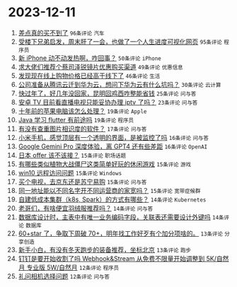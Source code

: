 # 2023-12-11

1. [差点真的买不到了](https://www.v2ex.com/t/999234) `96条评论` `汽车`
1. [受楼下兄弟启发，周末肝了一会，也做了一个人生进度可视化网页](https://www.v2ex.com/t/999288) `95条评论` `程序员`
1. [新 iPhone 动不动发热啊，咋回事？](https://www.v2ex.com/t/999290) `50条评论` `iPhone`
1. [求大佬们推荐个蔡司泽锐镜片优惠购买渠道](https://www.v2ex.com/t/999264) `49条评论` `优惠信息`
1. [发现现在线上购物价格已经高于线下了](https://www.v2ex.com/t/999301) `46条评论` `生活`
1. [公司准备从腾讯云迁到华为云，想问下华为云有什么坑吗？](https://www.v2ex.com/t/999326) `30条评论` `云计算`
1. [快过年了，好几年没回家，昆明回鸡西咋整能省钱](https://www.v2ex.com/t/999327) `25条评论` `问与答`
1. [安卓 TV 目前看直播电视只能妥协办理 iptv 了吗？](https://www.v2ex.com/t/999273) `23条评论` `问与答`
1. [十年前的苹果电脑该怎么处理？](https://www.v2ex.com/t/999347) `19条评论` `Apple`
1. [Java 学习 flutter 有前途吗](https://www.v2ex.com/t/999262) `19条评论` `程序员`
1. [有没有查重图片相识度的软件？](https://www.v2ex.com/t/999244) `17条评论` `问与答`
1. [小米手机，感觉顶层有一个透明的界面，是被监控了吗](https://www.v2ex.com/t/999297) `16条评论` `问与答`
1. [Google Gemini Pro 深度体验，离 GPT4 还有些差距](https://www.v2ex.com/t/999267) `16条评论` `OpenAI`
1. [日本 offer 该不该接？](https://www.v2ex.com/t/999351) `15条评论` `职场话题`
1. [有哪些类似植物大战僵尸这类简单好玩的休闲游戏](https://www.v2ex.com/t/999345) `15条评论` `游戏`
1. [win10 远程访问问题](https://www.v2ex.com/t/999300) `15条评论` `Windows`
1. [买个电视，去京东还是苏宁易购](https://www.v2ex.com/t/999282) `15条评论` `问与答`
1. [同一地址能以不同名字开不同运营商的家宽吗？](https://www.v2ex.com/t/999250) `15条评论` `宽带症候群`
1. [自建低成本集群（k8s, Spark）的方式有哪些？](https://www.v2ex.com/t/999291) `14条评论` `Kubernetes`
1. [老哥们，有啥便宜羽绒服推荐吗？](https://www.v2ex.com/t/999287) `14条评论` `问与答`
1. [数据库设计时，主表中有唯一业务编码字段，关联表还需要设计外键吗](https://www.v2ex.com/t/999254) `14条评论` `数据库`
1. [60+star 了，争取下周破 70+，明年找工作好歹有个加分项啥的。](https://www.v2ex.com/t/999316) `13条评论` `分享创造`
1. [新手小白，有没有冬天跑步的装备推荐，坐标北京](https://www.v2ex.com/t/999238) `13条评论` `跑步`
1. [钉钉是要开始收割了吗 Webhook&Stream 从免费不限量开始调整到 5K/自然月 专业版 5W/自然月](https://www.v2ex.com/t/999302) `12条评论` `程序员`
1. [礼问相机选择问题](https://www.v2ex.com/t/999277) `12条评论` `问与答`
